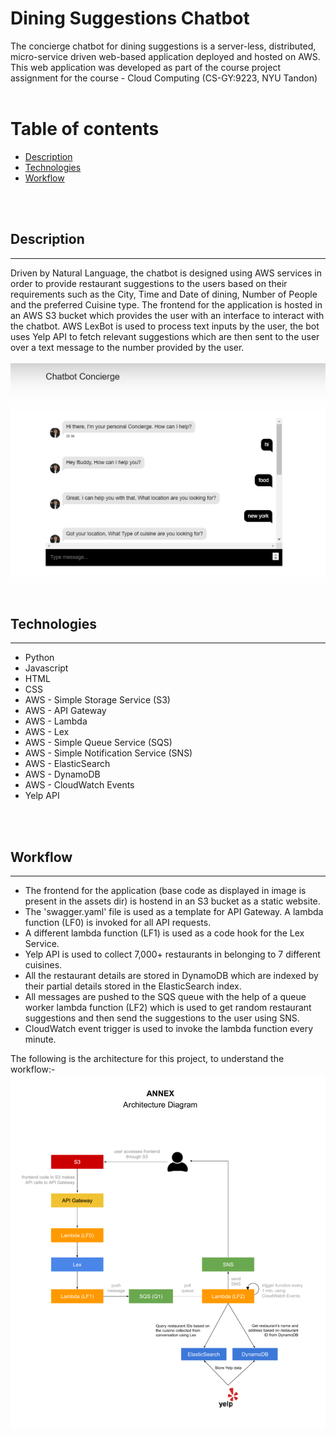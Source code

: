# **Dining Suggestions Chatbot**
 
The concierge chatbot for dining suggestions is a server-less, distributed, micro-service driven web-based application deployed and hosted on AWS. This web application was developed as part of the course project assignment for the course - Cloud Computing (CS-GY:9223, NYU Tandon) 
<br>
<br>
# Table of contents
* [Description](#description)
* [Technologies](#technologies)
* [Workflow](#workflow)
<br>
<br>

## Description
---
Driven by Natural Language, the chatbot is designed using AWS services in order to provide restaurant suggestions to the users based on their requirements such as the City, Time and Date of dining, Number of People and the preferred Cuisine type. The frontend for the application is hosted in an AWS S3 bucket which provides the user with an interface to interact with the chatbot. AWS LexBot is used to process text inputs by the user, the bot uses Yelp API to fetch relevant suggestions which are then sent to the user over a text message to the number provided by the user. 
<br>
<br>
![Chatbot Demo](https://github.com/siddharthchd/Dining_Suggestions_Chatbot/blob/main/images/chatbot_demo.png)
<br>
<br>
## Technologies
---
* Python
* Javascript
* HTML
* CSS
* AWS - Simple Storage Service (S3)
* AWS - API Gateway
* AWS - Lambda
* AWS - Lex
* AWS - Simple Queue Service (SQS)
* AWS - Simple Notification Service (SNS)
* AWS - ElasticSearch
* AWS - DynamoDB
* AWS - CloudWatch Events
* Yelp API
<br>
<br>

## Workflow
---
* The frontend for the application (base code as displayed in image is present in the assets dir) is hostend in an S3 bucket as a static website.
* The 'swagger.yaml' file is used as a template for API Gateway. A lambda function (LF0) is invoked for all API requests.
* A different lambda function (LF1) is used as a code hook for the Lex Service.
* Yelp API is used to collect 7,000+ restaurants in belonging to 7 different cuisines.
* All the restaurant details are stored in DynamoDB which are indexed by their partial details stored in the ElasticSearch index.
* All messages are pushed to the SQS queue with the help of a queue worker lambda function (LF2) which is used to get random restaurant suggestions and then send the suggestions to the user using SNS.
* CloudWatch event trigger is used to invoke the lambda function every minute.

The following is the architecture for this project, to understand the workflow:-
![Chatbot Architecture](https://github.com/siddharthchd/Dining_Suggestions_Chatbot/blob/main/images/chatbot_architecture.png)
